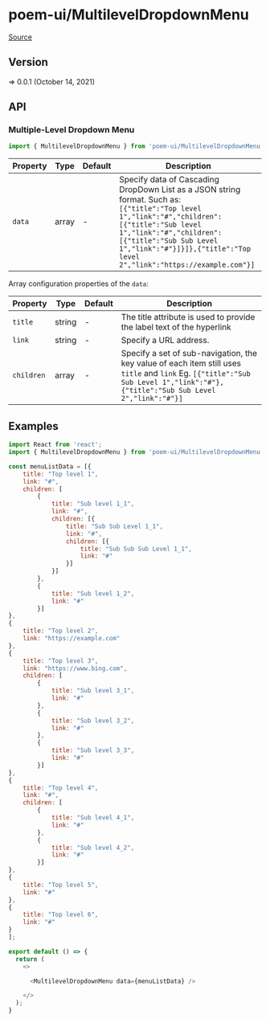 # poem-ui/MultilevelDropdownMenu

[Source](https://github.com/xizon/poem-ui/tree/main/src/MultilevelDropdownMenu)

## Version

=> 0.0.1 (October 14, 2021)

## API

### Multiple-Level Dropdown Menu
```js
import { MultilevelDropdownMenu } from 'poem-ui/MultilevelDropdownMenu';
```
| Property | Type | Default | Description |
| --- | --- | --- | --- |
| `data` | array | - | Specify data of Cascading DropDown List as a JSON string format. Such as: <br />`[{"title":"Top level 1","link":"#","children":[{"title":"Sub level 1","link":"#","children":[{"title":"Sub Sub Level 1","link":"#"}]}]},{"title":"Top level 2","link":"https://example.com"}]` |


Array configuration properties of the `data`:

| Property | Type | Default | Description |
| --- | --- | --- | --- |
| `title` | string | - | The title attribute is used to provide the label text of the hyperlink |
| `link` | string | - | Specify a URL address. |
| `children` | array | - | Specify a set of sub-navigation, the key value of each item still uses `title` and `link` Eg. `[{"title":"Sub Sub Level 1","link":"#"},{"title":"Sub Sub Level 2","link":"#"}]` |




## Examples

```js
import React from 'react';
import { MultilevelDropdownMenu } from 'poem-ui/MultilevelDropdownMenu';

const menuListData = [{
	title: "Top level 1",
	link: "#",
	children: [
		{
			title: "Sub level 1_1",
			link: "#",
			children: [{
				title: "Sub Sub Level 1_1",
				link: "#",
				children: [{
					title: "Sub Sub Sub Level 1_1",
					link: "#"
				}]
			}]
		},
		{
			title: "Sub level 1_2",
			link: "#"
		}]
},
{
	title: "Top level 2",
	link: "https://example.com"
},
{
	title: "Top level 3",
	link: "https://www.bing.com",
	children: [
		{
			title: "Sub level 3_1",
			link: "#"
		},
		{
			title: "Sub level 3_2",
			link: "#"
		},
		{
			title: "Sub level 3_3",
			link: "#"
		}]
},
{
	title: "Top level 4",
	link: "#",
	children: [
		{
			title: "Sub level 4_1",
			link: "#"
		},
		{
			title: "Sub level 4_2",
			link: "#"
		}]
},
{
	title: "Top level 5",
	link: "#"
},
{
	title: "Top level 6",
	link: "#"
}
];

export default () => {
  return (
    <>

      <MultilevelDropdownMenu data={menuListData} />

    </>
  );
}

```